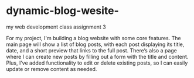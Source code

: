 # dynamic-blog-wesite-
my web development class assignment 3 

For my project, I'm building a blog website with some core features. The main page will show a list of blog posts, with each post displaying its title, date, and a short preview that links to the full post. There’s also a page where I can create new posts by filling out a form with the title and content. Plus, I’ve added functionality to edit or delete existing posts, so I can easily update or remove content as needed.
